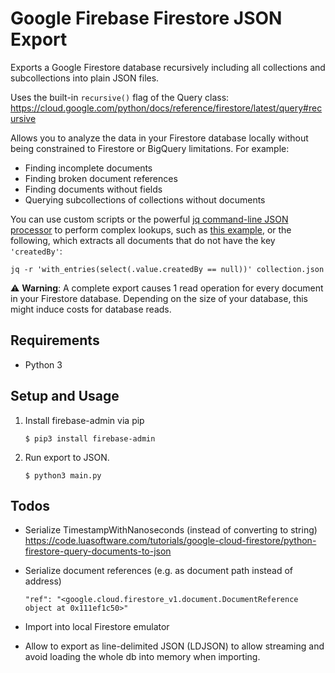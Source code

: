 # Google Firebase Firestore JSON Export

Exports a Google Firestore database recursively including all collections and
subcollections into plain JSON files.

Uses the built-in `recursive()` flag of the Query class:
https://cloud.google.com/python/docs/reference/firestore/latest/query#recursive

Allows you to analyze the data in your Firestore database locally without being
constrained to Firestore or BigQuery limitations.  For example:

- Finding incomplete documents
- Finding broken document references
- Finding documents without fields
- Querying subcollections of collections without documents

You can use custom scripts or the powerful [jq command-line JSON processor](https://jqlang.github.io/jq/)
to perform complex lookups, such as [this example](https://unix.stackexchange.com/a/466241/228730),
or the following, which extracts all documents that do not have the key `'createdBy'`:

```console
jq -r 'with_entries(select(.value.createdBy == null))' collection.json
```


:warning: **Warning**: A complete export causes 1 read operation for every document in
your Firestore database.  Depending on the size of your database, this might
induce costs for database reads.


## Requirements

- Python 3


## Setup and Usage

1. Install firebase-admin via pip
    ```console
    $ pip3 install firebase-admin
    ```

2. Run export to JSON.
    ```console
    $ python3 main.py
    ```


## Todos

- Serialize TimestampWithNanoseconds (instead of converting to string)
  https://code.luasoftware.com/tutorials/google-cloud-firestore/python-firestore-query-documents-to-json

- Serialize document references (e.g. as document path instead of address)
  ```
  "ref": "<google.cloud.firestore_v1.document.DocumentReference object at 0x111ef1c50>"
  ```

- Import into local Firestore emulator

- Allow to export as line-delimited JSON (LDJSON) to allow streaming and avoid
  loading the whole db into memory when importing.
